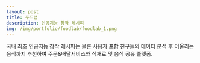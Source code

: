 ```yaml
---
layout: post
title: 푸드랩
description: 인공지능 창작 레시피
img: /img/portfolio/foodlab/foodlab_1.png
---
```


국내 최초 인공지능 창작 레시피는 물론 사용자 포함 친구들의 데이터 분석 후 어울리는 음식까지 추천하여 주문&배달서비스와 식재료 및 음식 공유 플랫폼.


<div class="img_row">
	<img class="col one" src="{{ site.baseurl }}/img/portfolio/foodlab/foodlab_1.png" alt="" title="example image"/>
	<img class="col one" src="{{ site.baseurl }}/img/portfolio/foodlab/foodlab_2.png" alt="" title="example image"/>
	<img class="col one" src="{{ site.baseurl }}/img/portfolio/foodlab/foodlab_3.png" alt="" title="example image"/>
	<img class="col one" src="{{ site.baseurl }}/img/portfolio/foodlab/foodlab_4.png" alt="" title="example image"/>
	<img class="col one" src="{{ site.baseurl }}/img/portfolio/foodlab/foodlab_5.png" alt="" title="example image"/>
</div>